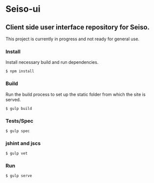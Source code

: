 # Seiso-ui
## Client side user interface repository for Seiso.

This project is currently in progress and not ready for general use. 

### Install

Install necessary build and run dependencies.

```
$ npm install
```

### Build

Run the build process to set up the static folder from which the site is served.

```
$ gulp build
```

### Tests/Spec
```
$ gulp spec
```
### jshint and jscs
```
$ gulp vet
```

### Run

```
$ gulp serve
```


